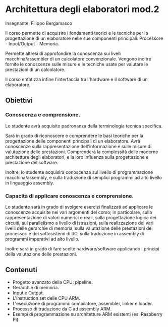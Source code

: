 ﻿# Architettura degli elaboratori mod.2

Insegnante: Filippo Bergamasco

Il corso permette di acquisire i fondamenti teorici e le tecniche per la progettazione di un elaboratore nelle sue componenti principali: Processore - Input/Output - Memoria.

Permette altresì di approfondire la conoscenza sui livelli macchina/assembler di un calcolatore convenzionale.
Vengono inoltre fornite le conoscenze sulle misure e le tecniche usate per valutare le prestazioni di un calcolatore.

Il corso enfatizza infine l'interfaccia tra l'hardware e il software di un elaboratore.

## Obiettivi

### Conoscenza e comprensione.

Lo studente avrà acquisito padronanza della terminologia tecnica specifica.

Sarà in grado di riconoscere e comprendere le basi teoriche per la progettazione delle componenti principali di un elaboratore.
Avrà conoscenze sulla rappresentazione dell'informazione e sulle misure di valutazione delle prestazioni.
Comprenderà la complessità delle moderne architetture degli elaboratori, e la loro influenza sulla progettazione e prestazione del software.

Inoltre, lo studente acquisirà conoscenza sul livello di programmazione macchina/assembly, e sulla traduzione di semplici programmi ad alto livello in linguaggio assembly.

### Capacità di applicare conoscenza e comprensione.

Lo studente sarà in grado di svolgere esercizi finalizzati ad applicare le conoscenze acquisite nei vari argomenti del corso; in particolare, sulla rappresentazione di valori numerici e reali, sulla progettazione logica dei circuiti, sul parallelismo a livello di istruzioni, sulla realizzazione dei vari livelli delle gerarchie di memoria, sulla valutazione delle prestazioni dei
processori e dei sottosistemi di I/O, sulla traduzione in assembly di programmi imperativi ad alto livello.

Inoltre sarà in grado di fare scelte hardware/software applicando i principi della valutazione delle prestazioni.

## Contenuti

- Progetto avanzato della CPU: pipeline.
- Gerarchie di memoria.
- Input e Output.
- L'instruction set delle CPU ARM.
- L'esecuzione di programmi: compilatore, assembler, linker e loader.
- Processo di traduzione da C ad assembly ARM.
- Esempi di programmazione su architetture ARM esistenti (es. Raspberry Pi).
